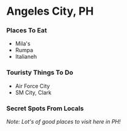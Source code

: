 # Angeles City, PH

### Places To Eat
- Mila's
- Rumpa
- Italianeh

### Touristy Things To Do
- Air Force City
- SM City, Clark

### Secret Spots From Locals

*Note: Lot's of good places to visit here in PH!*
